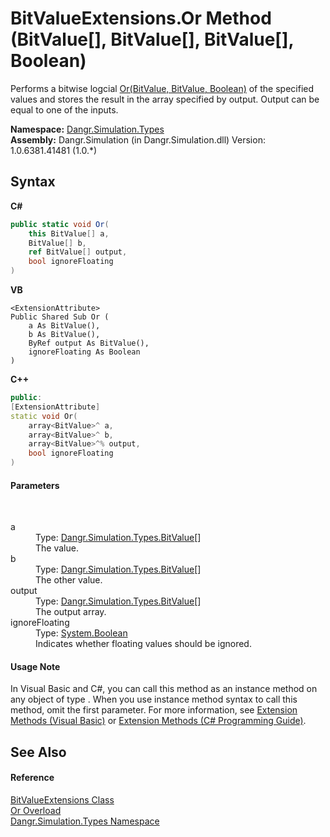 # BitValueExtensions.Or Method (BitValue[], BitValue[], BitValue[], Boolean)
 

Performs a bitwise logcial <a href="M_Dangr_Simulation_Types_BitValueExtensions_Or">Or(BitValue, BitValue, Boolean)</a> of the specified values and stores the result in the array specified by output. Output can be equal to one of the inputs.

**Namespace:**&nbsp;<a href="N_Dangr_Simulation_Types">Dangr.Simulation.Types</a><br />**Assembly:**&nbsp;Dangr.Simulation (in Dangr.Simulation.dll) Version: 1.0.6381.41481 (1.0.*)

## Syntax

**C#**<br />
``` C#
public static void Or(
	this BitValue[] a,
	BitValue[] b,
	ref BitValue[] output,
	bool ignoreFloating
)
```

**VB**<br />
``` VB
<ExtensionAttribute>
Public Shared Sub Or ( 
	a As BitValue(),
	b As BitValue(),
	ByRef output As BitValue(),
	ignoreFloating As Boolean
)
```

**C++**<br />
``` C++
public:
[ExtensionAttribute]
static void Or(
	array<BitValue>^ a, 
	array<BitValue>^ b, 
	array<BitValue>^% output, 
	bool ignoreFloating
)
```


#### Parameters
&nbsp;<dl><dt>a</dt><dd>Type: <a href="T_Dangr_Simulation_Types_BitValue">Dangr.Simulation.Types.BitValue</a>[]<br />The value.</dd><dt>b</dt><dd>Type: <a href="T_Dangr_Simulation_Types_BitValue">Dangr.Simulation.Types.BitValue</a>[]<br />The other value.</dd><dt>output</dt><dd>Type: <a href="T_Dangr_Simulation_Types_BitValue">Dangr.Simulation.Types.BitValue</a>[]<br />The output array.</dd><dt>ignoreFloating</dt><dd>Type: <a href="http://msdn2.microsoft.com/en-us/library/a28wyd50" target="_blank">System.Boolean</a><br />Indicates whether floating values should be ignored.</dd></dl>

#### Usage Note
In Visual Basic and C#, you can call this method as an instance method on any object of type . When you use instance method syntax to call this method, omit the first parameter. For more information, see <a href="http://msdn.microsoft.com/en-us/library/bb384936.aspx">Extension Methods (Visual Basic)</a> or <a href="http://msdn.microsoft.com/en-us/library/bb383977.aspx">Extension Methods (C# Programming Guide)</a>.

## See Also


#### Reference
<a href="T_Dangr_Simulation_Types_BitValueExtensions">BitValueExtensions Class</a><br /><a href="Overload_Dangr_Simulation_Types_BitValueExtensions_Or">Or Overload</a><br /><a href="N_Dangr_Simulation_Types">Dangr.Simulation.Types Namespace</a><br />